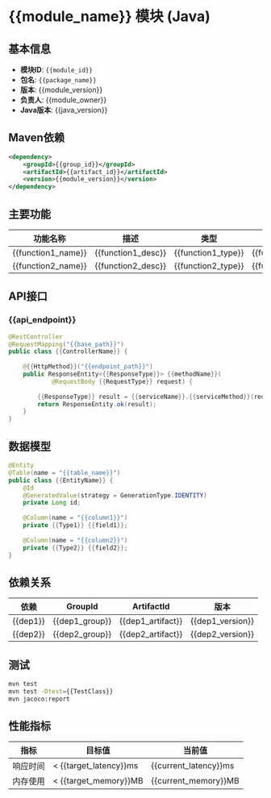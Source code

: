 # {{module_name}} 模块 (Java)

## 基本信息
- **模块ID**: `{{module_id}}`
- **包名**: `{{package_name}}`
- **版本**: {{module_version}}
- **负责人**: {{module_owner}}
- **Java版本**: {{java_version}}

## Maven依赖
```xml
<dependency>
    <groupId>{{group_id}}</groupId>
    <artifactId>{{artifact_id}}</artifactId>
    <version>{{module_version}}</version>
</dependency>
```

## 主要功能
| 功能名称 | 描述 | 类型 | 状态 |
|---------|------|------|------|
| {{function1_name}} | {{function1_desc}} | {{function1_type}} | {{function1_status}} |
| {{function2_name}} | {{function2_desc}} | {{function2_type}} | {{function2_status}} |

## API接口
### {{api_endpoint}}
```java
@RestController
@RequestMapping("{{base_path}}")
public class {{ControllerName}} {
    
    @{{HttpMethod}}("{{endpoint_path}}")
    public ResponseEntity<{{ResponseType}}> {{methodName}}(
            @RequestBody {{RequestType}} request) {
        
        {{ResponseType}} result = {{serviceName}}.{{serviceMethod}}(request);
        return ResponseEntity.ok(result);
    }
}
```

## 数据模型
```java
@Entity
@Table(name = "{{table_name}}")
public class {{EntityName}} {
    @Id
    @GeneratedValue(strategy = GenerationType.IDENTITY)
    private Long id;
    
    @Column(name = "{{column1}}")
    private {{Type1}} {{field1}};
    
    @Column(name = "{{column2}}")
    private {{Type2}} {{field2}};
}
```

## 依赖关系
| 依赖 | GroupId | ArtifactId | 版本 |
|------|---------|------------|------|
| {{dep1}} | {{dep1_group}} | {{dep1_artifact}} | {{dep1_version}} |
| {{dep2}} | {{dep2_group}} | {{dep2_artifact}} | {{dep2_version}} |

## 测试
```bash
mvn test
mvn test -Dtest={{TestClass}}
mvn jacoco:report
```

## 性能指标
| 指标 | 目标值 | 当前值 |
|------|--------|--------|
| 响应时间 | < {{target_latency}}ms | {{current_latency}}ms |
| 内存使用 | < {{target_memory}}MB | {{current_memory}}MB |